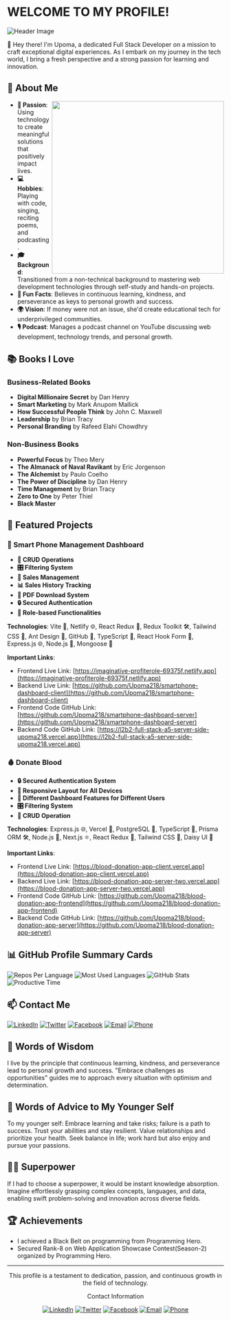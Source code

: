 # WELCOME TO MY PROFILE!

![Header Image](https://github-production-user-asset-6210df.s3.amazonaws.com/74038190/243078834-72903324-cf57-4e90-80a6-ed3c9734e0ed.gif?X-Amz-Algorithm=AWS4-HMAC-SHA256&X-Amz-Credential=AKIAVCODYLSA53PQK4ZA%2F20240704%2Fus-east-1%2Fs3%2Faws4_request&X-Amz-Date=20240704T174206Z&X-Amz-Expires=300&X-Amz-Signature=bfff2d1f028bd72eb8e59287b91de88a785a3540bec90fef02ab824ad674055d&X-Amz-SignedHeaders=host&actor_id=108362603&key_id=0&repo_id=588181932)

👋 Hey there! I'm Upoma, a dedicated Full Stack Developer on a mission to craft exceptional digital experiences. As I embark on my journey in the tech world, I bring a fresh perspective and a strong passion for learning and innovation.

## 🚀 About Me

<img src="https://user-images.githubusercontent.com/74038190/221352975-94759904-aa4c-4032-a8ab-b546efb9c478.gif" width="400" align="right">

- **🌟 Passion**: Using technology to create meaningful solutions that positively impact lives.
- **💻 Hobbies**: Playing with code, singing, reciting poems, and podcasting.
- **🎓 Background**: Transitioned from a non-technical background to mastering web development technologies through self-study and hands-on projects.
- **🌱 Fun Facts**: Believes in continuous learning, kindness, and perseverance as keys to personal growth and success.
- **🌍 Vision**: If money were not an issue, she'd create educational tech for underprivileged communities.
- **🎙️ Podcast**: Manages a podcast channel on YouTube discussing web development, technology trends, and personal growth.

## 📚 Books I Love

### Business-Related Books
- **Digital Millionaire Secret** by Dan Henry
- **Smart Marketing** by Mark Anupom Mallick
- **How Successful People Think** by John C. Maxwell
- **Leadership** by Brian Tracy
- **Personal Branding** by Rafeed Elahi Chowdhry

### Non-Business Books
- **Powerful Focus** by Theo Mery
- **The Almanack of Naval Ravikant** by Eric Jorgenson
- **The Alchemist** by Paulo Coelho
- **The Power of Discipline** by Dan Henry
- **Time Management** by Brian Tracy
- **Zero to One** by Peter Thiel
- **Black Master**

## 🌟 Featured Projects

### 📱 Smart Phone Management Dashboard

- **🔧 CRUD Operations**
- **🎛️ Filtering System**
- **💼 Sales Management**
- **📊 Sales History Tracking**
- **📄 PDF Download System**
- **🔒 Secured Authentication**
- **👥 Role-based Functionalities**

**Technologies**: Vite 🚀, Netlify 🌐, React Redux 🔄, Redux Toolkit 🛠️, Tailwind CSS 🌈, Ant Design 🐜, GitHub 🔗, TypeScript 📝, React Hook Form 🎣, Express.js 🌐, Node.js 🚀, Mongoose 🍃

**Important Links**:
- Frontend Live Link: [https://imaginative-profiterole-69375f.netlify.app](https://imaginative-profiterole-69375f.netlify.app)
- Backend Live Link: [https://github.com/Upoma218/smartphone-dashboard-client](https://github.com/Upoma218/smartphone-dashboard-client)
- Frontend Code GitHub Link: [https://github.com/Upoma218/smartphone-dashboard-server](https://github.com/Upoma218/smartphone-dashboard-server)
- Backend Code GitHub Link: [https://l2b2-full-stack-a5-server-side-upoma218.vercel.app](https://l2b2-full-stack-a5-server-side-upoma218.vercel.app)

### 🩸 Donate Blood

- **🔒 Secured Authentication System**
- **📱 Responsive Layout for All Devices**
- **👥 Different Dashboard Features for Different Users**
- **🎛️ Filtering System**
- **🔧 CRUD Operation**

**Technologies**: Express.js 🌐, Vercel 🚀, PostgreSQL 🐘, TypeScript 📝, Prisma ORM 🛠️, Node.js 🚀, Next.js ⚛️, React Redux 🔄, Tailwind CSS 🌈, Daisy UI 🌼

**Important Links**:
- Frontend Live Link: [https://blood-donation-app-client.vercel.app](https://blood-donation-app-client.vercel.app)
- Backend Live Link: [https://blood-donation-app-server-two.vercel.app](https://blood-donation-app-server-two.vercel.app)
- Frontend Code GitHub Link: [https://github.com/Upoma218/blood-donation-app-frontend](https://github.com/Upoma218/blood-donation-app-frontend)
- Backend Code GitHub Link: [https://github.com/Upoma218/blood-donation-app-server](https://github.com/Upoma218/blood-donation-app-server)

## 📊 GitHub Profile Summary Cards

![Repos Per Language](http://github-profile-summary-cards.vercel.app/api/cards/repos-per-language?username=Upoma218&theme=midnight_purple)
![Most Used Languages](http://github-profile-summary-cards.vercel.app/api/cards/most-commit-language?username=Upoma218&theme=midnight_purple)
![GitHub Stats](http://github-profile-summary-cards.vercel.app/api/cards/stats?username=Upoma218&theme=midnight_purple)
![Productive Time](http://github-profile-summary-cards.vercel.app/api/cards/productive-time?username=Upoma218&theme=midnight_purple&utcOffset=8)

## 📫 Contact Me

[![LinkedIn](https://img.icons8.com/color/48/000000/linkedin.png)](https://www.linkedin.com/in/upoma218) [![Twitter](https://img.icons8.com/color/48/000000/twitter.png)](https://x.com/ResmaUpoma) [![Facebook](https://img.icons8.com/color/48/000000/facebook.png)](https://www.facebook.com/Upoma218) [![Email](https://img.icons8.com/color/48/000000/email.png)](mailto:upoma.cdsr@gmail.com) [![Phone](https://img.icons8.com/color/48/000000/phone.png)](tel:+8801902996169)

## 💬 Words of Wisdom

I live by the principle that continuous learning, kindness, and perseverance lead to personal growth and success. "Embrace challenges as opportunities" guides me to approach every situation with optimism and determination.

## 🌠 Words of Advice to My Younger Self

To my younger self: Embrace learning and take risks; failure is a path to success. Trust your abilities and stay resilient. Value relationships and prioritize your health. Seek balance in life; work hard but also enjoy and pursue your passions.

## 🦸‍♂️ Superpower

If I had to choose a superpower, it would be instant knowledge absorption. Imagine effortlessly grasping complex concepts, languages, and data, enabling swift problem-solving and innovation across diverse fields.

## 🏆 Achievements

- I achieved a Black Belt on programming from Programming Hero.
- Secured Rank-8 on Web Application Showcase Contest(Season-2) organized by Programming Hero.

---

<div align="center">
  <p>This profile is a testament to dedication, passion, and continuous growth in the field of technology.</p>
  <p text="center" font="bold">Contact Information</p>
  <p>
    <a href="https://www.linkedin.com/in/upoma218" target="_blank"><img src="https://img.icons8.com/color/24/000000/linkedin.png" alt="LinkedIn"></a>
    <a href="https://x.com/ResmaUpoma" target="_blank"><img src="https://img.icons8.com/color/24/000000/twitter.png" alt="Twitter"></a>
    <a href="https://www.facebook.com/Upoma218" target="_blank"><img src="https://img.icons8.com/color/24/000000/facebook.png" alt="Facebook"></a>
    <a href="mailto:upoma.cdsr@gmail.com"><img src="https://img.icons8.com/color/24/000000/email.png" alt="Email"></a>
    <a href="tel:+8801902996169"><img src="https://img.icons8.com/color/24/000000/phone.png" alt="Phone"></a>
  </p>
</div>

